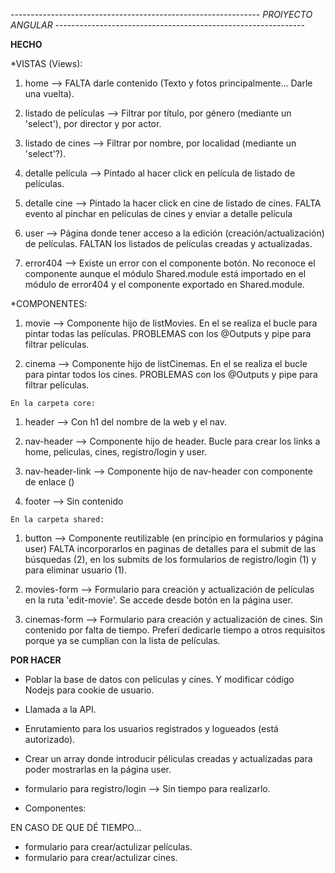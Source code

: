 -------------------------------------------------------------- *PROIYECTO ANGULAR* --------------------------------------------------------------

**HECHO**

*VISTAS (Views):

  1. home --> FALTA darle contenido (Texto y fotos principalmente... Darle una vuelta).

  2. listado de películas --> Filtrar por título, por género (mediante un 'select'), por director y por actor.

  3. listado de cines --> Filtrar por nombre, por localidad (mediante un 'select'?).

  4. detalle película --> Pintado al hacer click en película de listado de películas.

  5. detalle cine --> Pintado la hacer click en cine de listado de cines. FALTA evento al pinchar en películas de cines y enviar a detalle película

  6. user --> Página donde tener acceso a la edición (creación/actualización) de películas. FALTAN los listados de películas creadas y actualizadas.

  7. error404 --> Existe un error con el componente botón. No reconoce el componente aunque el módulo Shared.module está importado en el módulo de error404 y el componente exportado en Shared.module.

*COMPONENTES:

  1. movie --> Componente hijo de listMovies. En el se realiza el bucle para pintar todas las películas.
    PROBLEMAS con los @Outputs y pipe para filtrar películas.

  2. cinema --> Componente hijo de listCinemas. En el se realiza el bucle para pintar todos los cines.
    PROBLEMAS con los @Outputs y pipe para filtrar películas.

	En la carpeta core:

  1. header --> Con h1 del nombre de la web y el nav.

  2. nav-header --> Componente hijo de header. Bucle para crear los links a home, peliculas, cines, registro/login y user.

  3. nav-header-link --> Componente hijo de nav-header con componente de enlace (<a>)

  4. footer --> Sin contenido

	En la carpeta shared:

  1. button --> Componente reutilizable (en principio en formularios y página user)
    FALTA incorporarlos en paginas de detalles para el submit de las búsquedas (2), en los submits de los formularios de registro/login (1) y para eliminar usuario (1).

  2. movies-form --> Formulario para creación y actualización de películas en la ruta 'edit-movie'. Se accede desde botón en la página user.

  3. cinemas-form --> Formulario para creación y actualización de cines. Sin contenido por falta de tiempo. Preferí dedicarle tiempo a otros requisitos porque ya se cumplian con la lista de películas.

**POR HACER**

- Poblar la base de datos con películas y cines. Y modificar código Nodejs para cookie de usuario.

- Llamada a la API.

- Enrutamiento para los usuarios registrados y logueados (está autorizado).

- Crear un array donde introducir péliculas creadas y actualizadas para poder mostrarlas en la página user.

- formulario para registro/login --> Sin tiempo para realizarlo.

- Componentes:

EN CASO DE QUE DÉ TIEMPO...

- formulario para crear/actulizar películas.
- formulario para crear/actulizar cines.

